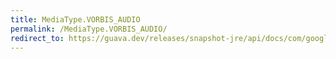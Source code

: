 ```yaml
---
title: MediaType.VORBIS_AUDIO
permalink: /MediaType.VORBIS_AUDIO/
redirect_to: https://guava.dev/releases/snapshot-jre/api/docs/com/google/common/net/MediaType.html#VORBIS_AUDIO
---
```

